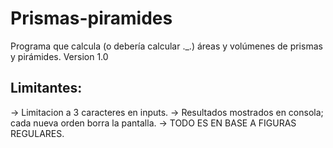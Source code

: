 # Prismas-piramides
Programa que calcula (o debería calcular ._.) áreas y volúmenes de prismas y pirámides.
Version 1.0
## Limitantes:
 -> Limitacion a 3 caracteres en inputs.
 -> Resultados mostrados en consola; cada nueva orden borra la pantalla.
 -> TODO ES EN BASE A FIGURAS REGULARES.
